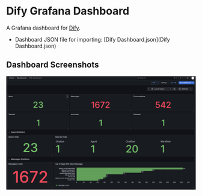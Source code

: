 # Dify Grafana Dashboard

A Grafana dashboard for [Dify](https://github.com/langgenius/dify).

- Dashboard JSON file for importing: [Dify Dashboard.json](Dify Dashboard.json)

## Dashboard Screenshots

![](doc/assets/img.png)

